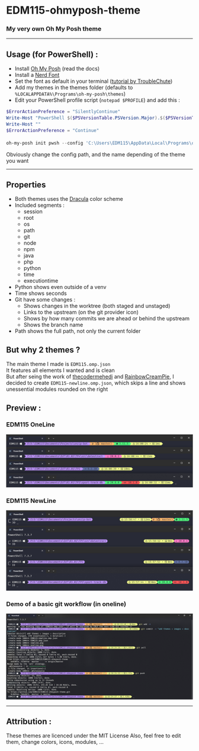 # EDM115-ohmyposh-theme

### My very own Oh My Posh theme

---

## Usage (for PowerShell) :

- Install [Oh My Posh](https://ohmyposh.dev/) (read the docs)
- Install a [Nerd Font](https://github.com/ryanoasis/nerd-fonts/)
- Set the font as default in your terminal ([tutorial by TroubleChute](https://www.youtube.com/watch?v=-G6GbXGo4wo))
- Add my themes in the themes folder (defaults to `%LOCALAPPDATA%\Programs\oh-my-posh\themes`)
- Edit your PowerShell profile script (`notepad $PROFILE`) and add this :
```powershell
$ErrorActionPreference = "SilentlyContinue"
Write-Host "PowerShell $($PSVersionTable.PSVersion.Major).$($PSVersionTable.PSVersion.Minor).$($PSVersionTable.PSVersion.Patch)"
Write-Host ""
$ErrorActionPreference = "Continue"

oh-my-posh init pwsh --config 'C:\Users\EDM115\AppData\Local\Programs\oh-my-posh\themes\EDM115.omp.json' | Invoke-Expression

```
Obviously change the config path, and the name depending of the theme you want

---

## Properties

- Both themes uses the [Dracula](https://draculatheme.com/) color scheme
- Included segments :
  - session
  - root
  - os
  - path
  - git
  - node
  - npm
  - java
  - php
  - python
  - time
  - executiontime
- Python shows even outside of a venv
- Time shows seconds
- Git have some changes :
  - Shows changes in the worktree (both staged and unstaged)
  - Links to the upstream (on the git provider icon)
  - Shows by how many commits we are ahead or behind the upstream
  - Shows the branch name
- Path shows the full path, not only the current folder

## But why 2 themes ?

The main theme I made is `EDM115.omp.json`  
It features all elements I wanted and is clean  
But after seing the work of [thecodermehedi](https://github.com/thecodermehedi/dualsimplicity-ohmyposh-theme) and [RainbowCreamPie](https://github.com/RainbowCreamPie/vietnam-omp-theme), I decided to create `EDM115-newline.omp.json`, which skips a line and shows unessential modules rounded on the right  

## Preview :

### EDM115 OneLine

![EDM115.omp.json](./oneline.png)  

### EDM115 NewLine

![EDM115-newline.omp.json](./newline.png)  

### Demo of a basic git workflow (in oneline)

![Git workflow](./git.png)  

---

## Attribution :

These themes are licenced under the MIT License
Also, feel free to edit them, change colors, icons, modules, ...
